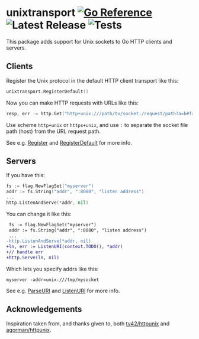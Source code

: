 # unixtransport [![Go Reference](https://pkg.go.dev/badge/github.com/peterbourgon/unixtransport.svg)](https://pkg.go.dev/github.com/peterbourgon/unixtransport) ![Latest Release](https://img.shields.io/github/v/release/peterbourgon/unixtransport?style=flat-square) ![Tests](https://github.com/peterbourgon/unixtransport/actions/workflows/test.yaml/badge.svg?branch=main)

This package adds support for Unix sockets to Go HTTP clients and servers.


## Clients

Register the Unix protocol in the default HTTP client transport like this:

```go
unixtransport.RegisterDefault()
```

Now you can make HTTP requests with URLs like this:

```go
resp, err := http.Get("http+unix:///path/to/socket:/request/path?a=b#fragment")
```

Use scheme `http+unix` or `https+unix`, and use `:` to separate the socket file
path (host) from the URL request path.

See e.g. [Register][register] and [RegisterDefault][registerdef] for more info.


## Servers

If you have this:

```go
fs := flag.NewFlagSet("myserver")
addr := fs.String("addr", ":8080", "listen address")
...
http.ListenAndServe(*addr, nil)
```

You can change it like this:

```diff
 fs := flag.NewFlagSet("myserver")
 addr := fs.String("addr", ":8080", "listen address")
 ...
-http.ListenAndServe(*addr, nil)
+ln, err := ListenURI(context.TODO(), *addr)
+// handle err
+http.Serve(ln, nil)
```

Which lets you specify addrs like this:

```shell
myserver -addr=unix:///tmp/mysocket
```

See e.g. [ParseURI][parseuri] and [ListenURI][listenuri] for more info.


## Acknowledgements

Inspiration taken from, and thanks given to, both [tv42/httpunix][tv42] and
[agorman/httpunix][agorman].


[register]: https://pkg.go.dev/github.com/peterbourgon/unixtransport#Register
[registerdef]: https://pkg.go.dev/github.com/peterbourgon/unixtransport#RegisterDefault
[parseuri]: https://pkg.go.dev/github.com/peterbourgon/unixtransport#ParseURI
[listenuri]: https://pkg.go.dev/github.com/peterbourgon/unixtransport#ListenURI
[tv42]: https://github.com/tv42/httpunix
[agorman]: https://github.com/agorman/httpunix
